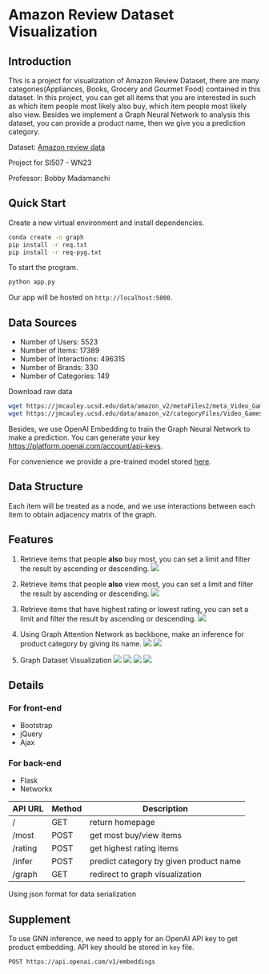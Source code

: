 # Amazon Review Dataset Visualization

## Introduction
This is a project for visualization of Amazon Review Dataset, there are many categories(Appliances, Books, Grocery and Gourmet Food) contained in this dataset.
In this project, you can get all items that you are interested in such as which item people most likely also buy,
which item people most likely also view. Besides we implement a Graph Neural Network to analysis this dataset, you can provide
a product name, then we give you a prediction category.

Dataset: [Amazon review data](https://cseweb.ucsd.edu/~jmcauley/datasets/amazon_v2/)

Project for SI507 - WN23 

Professor: Bobby Madamanchi

## Quick Start
Create a new virtual environment and install dependencies.
```bash
conda create -n graph
pip install -r req.txt
pip install -r req-pyg.txt
```
To start the program.
```bash
python app.py
```
Our app will be hosted on `http://localhost:5000`.

## Data Sources
- Number of Users: 5523
- Number of Items: 17389
- Number of Interactions: 496315
- Number of Brands: 330
- Number of Categories: 149

Download raw data
```bash
wget https://jmcauley.ucsd.edu/data/amazon_v2/metaFiles2/meta_Video_Games.json.gz
wget https://jmcauley.ucsd.edu/data/amazon_v2/categoryFiles/Video_Games.json.gz
```

Besides, we use OpenAI Embedding to train the Graph Neural Network to make a prediction. 
You can generate your key https://platform.openai.com/account/api-keys.

For convenience we provide a pre-trained model stored [here](./data/Video_Games/thre100/model.pt).

## Data Structure

Each item will be treated as a node, and we use interactions between each item to obtain adjacency matrix of the graph.

## Features
1. Retrieve items that people **also** buy most, you can set a limit and filter the result by ascending or descending.
![](statics/most_buy.png)

2. Retrieve items that people **also** view most, you can set a limit and filter the result by ascending or descending.
![](statics/most_view.png)

3. Retrieve items that have highest rating or lowest rating, you can set a limit and filter the result by ascending or descending.
![](statics/highest_rating.png)

4. Using Graph Attention Network as backbone, make an inference for product category by giving its name.
![](statics/infer1.png)
![](statics/infer2.png)

5. Graph Dataset Visualization
![](statics/graph_small1.png)
![](statics/graph_small2.png)
![](statics/graph_large1.png)
![](statics/graph_large2.png)

## Details
### For front-end
- Bootstrap
- jQuery
- Ajax

### For back-end
- Flask
- Networkx

|API URL|Method|Description|
|---|---|---|
|/|GET|return homepage|
|/most|POST|get most buy/view items|
|/rating|POST|get highest rating items|
|/infer|POST|predict category by given product name|
|/graph|GET|redirect to graph visualization|

Using json format for data serialization

## Supplement
To use GNN inference, we need to apply for an OpenAI API key to get product embedding.
API key should be stored in `key` file.

`POST https://api.openai.com/v1/embeddings`